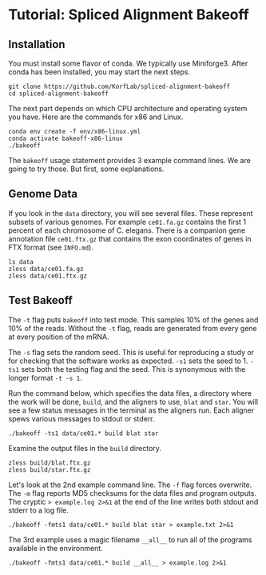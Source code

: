 Tutorial: Spliced Alignment Bakeoff
===================================

## Installation ##

You must install some flavor of conda. We typically use Miniforge3. After conda
has been installed, you may start the next steps.

```
git clone https://github.com/KorfLab/spliced-alignment-bakeoff
cd spliced-alignment-bakeoff
```

The next part depends on which CPU architecture and operating system you have.
Here are the commands for x86 and Linux.

```
conda env create -f env/x86-linux.yml
conda activate bakeoff-x86-linux
./bakeoff
```

The `bakeoff` usage statement provides 3 example command lines. We are going to
try those. But first, some explanations.

## Genome Data ##

If you look in the `data` directory, you will see several files. These
represent subsets of various genomes. For example `ce01.fa.gz` contains the
first 1 percent of each chromosome of C. elegans. There is a companion gene
annotation file `ce01.ftx.gz` that contains the exon coordinates of genes in
FTX format (see `INFO.md`).

```
ls data
zless data/ce01.fa.gz
zless data/ce01.ftx.gz
```

## Test Bakeoff ##

The `-t` flag puts `bakeoff` into test mode. This samples 10% of the genes and
10% of the reads. Without the `-t` flag, reads are generated from every gene at
every position of the mRNA.

The `-s` flag sets the random seed. This is useful for reproducing a study or
for checking that the software works as expected. `-s1` sets the seed to 1.
`-ts1` sets both the testing flag and the seed. This is synonymous with the
longer format `-t -s 1`.

Run the command below, which specifies the data files, a directory where the
work will be done, `build`, and the aligners to use, `blat` and `star`. You
will see a few status messages in the terminal as the aligners run. Each
aligner spews various messages to stdout or stderr.

```
./bakeoff -ts1 data/ce01.* build blat star
```

Examine the output files in the `build` directory.

```
zless build/blat.ftx.gz
zless build/star.ftx.gz
```

Let's look at the 2nd example command line. The `-f` flag forces overwrite. The
`-m` flag reports MD5 checksums for the data files and program outputs. The
cryptic  `> example.log 2>&1` at the end of the line writes both stdout and
stderr to a log file.

```
./bakeoff -fmts1 data/ce01.* build blat star > example.txt 2>&1
```

The 3rd example uses a magic filename `__all__` to run all of the programs
available in the environment.

```
./bakeoff -fmts1 data/ce01.* build __all__ > example.log 2>&1
```
